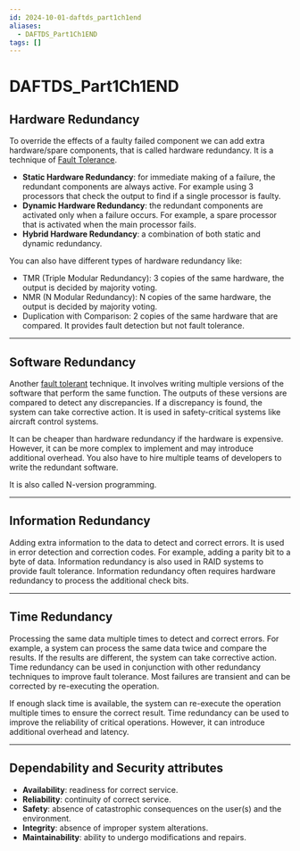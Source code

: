 ```yaml
---
id: 2024-10-01-daftds_part1ch1end
aliases:
  - DAFTDS_Part1Ch1END
tags: []
---
```


# DAFTDS_Part1Ch1END

## Hardware Redundancy

To override the effects of a faulty failed component we can add extra hardware/spare components, that is called hardware redundancy. It is a technique of [Fault Tolerance](2024-09-10-fault-tolerance.md).

- **Static Hardware Redundancy**: for immediate making of a failure, the redundant components are always active. For example using 3 processors that check the output to find if a single processor is faulty.
- **Dynamic Hardware Redundancy**: the redundant components are activated only when a failure occurs. For example, a spare processor that is activated when the main processor fails.
- **Hybrid Hardware Redundancy**: a combination of both static and dynamic redundancy.

You can also have different types of hardware redundancy like:

- TMR (Triple Modular Redundancy): 3 copies of the same hardware, the output is decided by majority voting.
- NMR (N Modular Redundancy): N copies of the same hardware, the output is decided by majority voting.
- Duplication with Comparison: 2 copies of the same hardware that are compared. It provides fault detection but not fault tolerance.

---

## Software Redundancy

Another [fault tolerant](2024-09-10-fault-tolerance.md) technique. It involves writing multiple versions of the software that perform the same function. The outputs of these versions are compared to detect any discrepancies. If a discrepancy is found, the system can take corrective action. It is used in safety-critical systems like aircraft control systems.

It can be cheaper than hardware redundancy if the hardware is expensive. However, it can be more complex to implement and may introduce additional overhead. You also have to hire multiple teams of developers to write the redundant software.

It is also called N-version programming.

---

## Information Redundancy

Adding extra information to the data to detect and correct errors. It is used in error detection and correction codes. For example, adding a parity bit to a byte of data. Information redundancy is also used in RAID systems to provide fault tolerance. Information redundancy often requires hardware redundancy to process the additional check bits.

---

## Time Redundancy

Processing the same data multiple times to detect and correct errors. For example, a system can process the same data twice and compare the results. If the results are different, the system can take corrective action. Time redundancy can be used in conjunction with other redundancy techniques to improve fault tolerance. Most failures are transient and can be corrected by re-executing the operation.

If enough slack time is available, the system can re-execute the operation multiple times to ensure the correct result. Time redundancy can be used to improve the reliability of critical operations. However, it can introduce additional overhead and latency.

---

## Dependability and Security attributes

- **Availability**: readiness for correct service.
- **Reliability**: continuity of correct service.
- **Safety**: absence of catastrophic consequences on the user(s) and the environment.
- **Integrity**: absence of improper system alterations.
- **Maintainability**: ability to undergo modifications and repairs.
